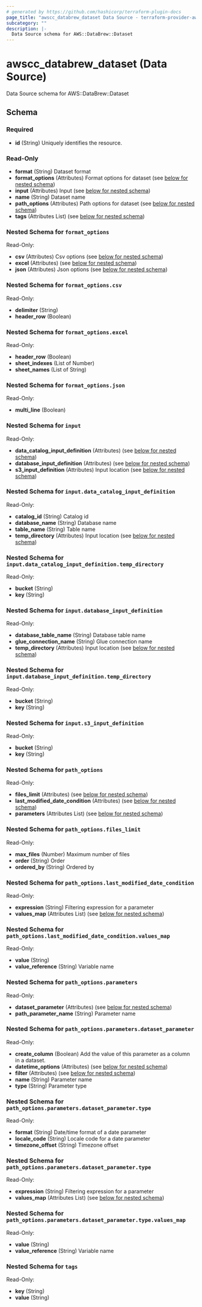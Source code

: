 ```yaml
---
# generated by https://github.com/hashicorp/terraform-plugin-docs
page_title: "awscc_databrew_dataset Data Source - terraform-provider-awscc"
subcategory: ""
description: |-
  Data Source schema for AWS::DataBrew::Dataset
---
```


# awscc_databrew_dataset (Data Source)

Data Source schema for AWS::DataBrew::Dataset



<!-- schema generated by tfplugindocs -->
## Schema

### Required

- **id** (String) Uniquely identifies the resource.

### Read-Only

- **format** (String) Dataset format
- **format_options** (Attributes) Format options for dataset (see [below for nested schema](#nestedatt--format_options))
- **input** (Attributes) Input (see [below for nested schema](#nestedatt--input))
- **name** (String) Dataset name
- **path_options** (Attributes) Path options for dataset (see [below for nested schema](#nestedatt--path_options))
- **tags** (Attributes List) (see [below for nested schema](#nestedatt--tags))

<a id="nestedatt--format_options"></a>
### Nested Schema for `format_options`

Read-Only:

- **csv** (Attributes) Csv options (see [below for nested schema](#nestedatt--format_options--csv))
- **excel** (Attributes) (see [below for nested schema](#nestedatt--format_options--excel))
- **json** (Attributes) Json options (see [below for nested schema](#nestedatt--format_options--json))

<a id="nestedatt--format_options--csv"></a>
### Nested Schema for `format_options.csv`

Read-Only:

- **delimiter** (String)
- **header_row** (Boolean)


<a id="nestedatt--format_options--excel"></a>
### Nested Schema for `format_options.excel`

Read-Only:

- **header_row** (Boolean)
- **sheet_indexes** (List of Number)
- **sheet_names** (List of String)


<a id="nestedatt--format_options--json"></a>
### Nested Schema for `format_options.json`

Read-Only:

- **multi_line** (Boolean)



<a id="nestedatt--input"></a>
### Nested Schema for `input`

Read-Only:

- **data_catalog_input_definition** (Attributes) (see [below for nested schema](#nestedatt--input--data_catalog_input_definition))
- **database_input_definition** (Attributes) (see [below for nested schema](#nestedatt--input--database_input_definition))
- **s3_input_definition** (Attributes) Input location (see [below for nested schema](#nestedatt--input--s3_input_definition))

<a id="nestedatt--input--data_catalog_input_definition"></a>
### Nested Schema for `input.data_catalog_input_definition`

Read-Only:

- **catalog_id** (String) Catalog id
- **database_name** (String) Database name
- **table_name** (String) Table name
- **temp_directory** (Attributes) Input location (see [below for nested schema](#nestedatt--input--data_catalog_input_definition--temp_directory))

<a id="nestedatt--input--data_catalog_input_definition--temp_directory"></a>
### Nested Schema for `input.data_catalog_input_definition.temp_directory`

Read-Only:

- **bucket** (String)
- **key** (String)



<a id="nestedatt--input--database_input_definition"></a>
### Nested Schema for `input.database_input_definition`

Read-Only:

- **database_table_name** (String) Database table name
- **glue_connection_name** (String) Glue connection name
- **temp_directory** (Attributes) Input location (see [below for nested schema](#nestedatt--input--database_input_definition--temp_directory))

<a id="nestedatt--input--database_input_definition--temp_directory"></a>
### Nested Schema for `input.database_input_definition.temp_directory`

Read-Only:

- **bucket** (String)
- **key** (String)



<a id="nestedatt--input--s3_input_definition"></a>
### Nested Schema for `input.s3_input_definition`

Read-Only:

- **bucket** (String)
- **key** (String)



<a id="nestedatt--path_options"></a>
### Nested Schema for `path_options`

Read-Only:

- **files_limit** (Attributes) (see [below for nested schema](#nestedatt--path_options--files_limit))
- **last_modified_date_condition** (Attributes) (see [below for nested schema](#nestedatt--path_options--last_modified_date_condition))
- **parameters** (Attributes List) (see [below for nested schema](#nestedatt--path_options--parameters))

<a id="nestedatt--path_options--files_limit"></a>
### Nested Schema for `path_options.files_limit`

Read-Only:

- **max_files** (Number) Maximum number of files
- **order** (String) Order
- **ordered_by** (String) Ordered by


<a id="nestedatt--path_options--last_modified_date_condition"></a>
### Nested Schema for `path_options.last_modified_date_condition`

Read-Only:

- **expression** (String) Filtering expression for a parameter
- **values_map** (Attributes List) (see [below for nested schema](#nestedatt--path_options--last_modified_date_condition--values_map))

<a id="nestedatt--path_options--last_modified_date_condition--values_map"></a>
### Nested Schema for `path_options.last_modified_date_condition.values_map`

Read-Only:

- **value** (String)
- **value_reference** (String) Variable name



<a id="nestedatt--path_options--parameters"></a>
### Nested Schema for `path_options.parameters`

Read-Only:

- **dataset_parameter** (Attributes) (see [below for nested schema](#nestedatt--path_options--parameters--dataset_parameter))
- **path_parameter_name** (String) Parameter name

<a id="nestedatt--path_options--parameters--dataset_parameter"></a>
### Nested Schema for `path_options.parameters.dataset_parameter`

Read-Only:

- **create_column** (Boolean) Add the value of this parameter as a column in a dataset.
- **datetime_options** (Attributes) (see [below for nested schema](#nestedatt--path_options--parameters--dataset_parameter--datetime_options))
- **filter** (Attributes) (see [below for nested schema](#nestedatt--path_options--parameters--dataset_parameter--filter))
- **name** (String) Parameter name
- **type** (String) Parameter type

<a id="nestedatt--path_options--parameters--dataset_parameter--datetime_options"></a>
### Nested Schema for `path_options.parameters.dataset_parameter.type`

Read-Only:

- **format** (String) Date/time format of a date parameter
- **locale_code** (String) Locale code for a date parameter
- **timezone_offset** (String) Timezone offset


<a id="nestedatt--path_options--parameters--dataset_parameter--filter"></a>
### Nested Schema for `path_options.parameters.dataset_parameter.type`

Read-Only:

- **expression** (String) Filtering expression for a parameter
- **values_map** (Attributes List) (see [below for nested schema](#nestedatt--path_options--parameters--dataset_parameter--type--values_map))

<a id="nestedatt--path_options--parameters--dataset_parameter--type--values_map"></a>
### Nested Schema for `path_options.parameters.dataset_parameter.type.values_map`

Read-Only:

- **value** (String)
- **value_reference** (String) Variable name






<a id="nestedatt--tags"></a>
### Nested Schema for `tags`

Read-Only:

- **key** (String)
- **value** (String)


